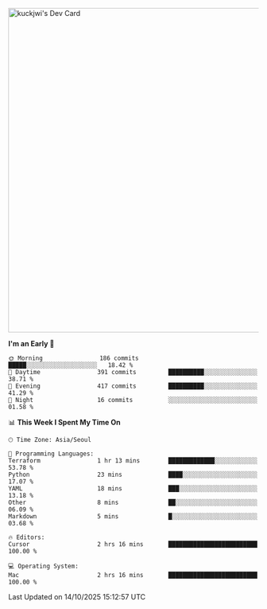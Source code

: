 <a href="https://app.daily.dev/kuckhwancho"><img src="https://api.daily.dev/devcards/v2/efef39c8028947428b3c0b486b9cd9b6.png?r=iz2&type=wide" width="652" alt="kuckjwi's Dev Card"/></a>

<!--START_SECTION:waka-->
**I'm an Early 🐤** 

```text
🌞 Morning                186 commits         █████░░░░░░░░░░░░░░░░░░░░   18.42 % 
🌆 Daytime                391 commits         ██████████░░░░░░░░░░░░░░░   38.71 % 
🌃 Evening                417 commits         ██████████░░░░░░░░░░░░░░░   41.29 % 
🌙 Night                  16 commits          ░░░░░░░░░░░░░░░░░░░░░░░░░   01.58 % 
```


📊 **This Week I Spent My Time On** 

```text
🕑︎ Time Zone: Asia/Seoul

💬 Programming Languages: 
Terraform                1 hr 13 mins        █████████████░░░░░░░░░░░░   53.78 % 
Python                   23 mins             ████░░░░░░░░░░░░░░░░░░░░░   17.07 % 
YAML                     18 mins             ███░░░░░░░░░░░░░░░░░░░░░░   13.18 % 
Other                    8 mins              ██░░░░░░░░░░░░░░░░░░░░░░░   06.09 % 
Markdown                 5 mins              █░░░░░░░░░░░░░░░░░░░░░░░░   03.68 % 

🔥 Editors: 
Cursor                   2 hrs 16 mins       █████████████████████████   100.00 % 

💻 Operating System: 
Mac                      2 hrs 16 mins       █████████████████████████   100.00 % 
```


 Last Updated on 14/10/2025 15:12:57 UTC
<!--END_SECTION:waka-->
